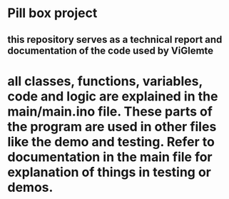 # Pill box project

## this repository serves as a technical report and documentation of the code used by ViGlemte 

# all classes, functions, variables, code and logic are explained in the main/main.ino file. These parts of the program are used in other files like the demo and testing. Refer to documentation in the main file for explanation of things in testing or demos. 